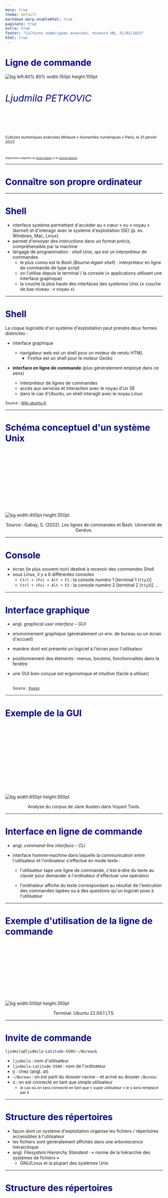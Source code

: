 ```yaml
---
marp: true
theme: default
markdown.marp.enableHtml: true
paginate: true
extra: true
footer: "Cultures numériques avancées, mineure HN, 31/01/2023"
html: true
---
```


<style>
section {
  background-color: white;
  color: black;
}

h1 {
  color: DarkBlue;
}

h2 {
  color: DarkBlue;
}

h3 {
  color: DarkBlue;
}

h4 {
  color: DarkBlue;
}

h5 {
  color: DarkBlue;
}

h6 {
  color: DarkBlue;
  font-size: 30px;
  font-weight:normal;
}

blockquote {
  background: #ffedcc;
  border-left: 10px solid #d1bf9d;
  margin: 1.5em 10px;
  padding: 0.5em 10px;
}
blockquote:before{
  content: unset;
}

blockquote:after{
  content: unset;
}

small-text {
    font-size: 0.75rem;
  }

smaller-text {
    font-size: 0.5rem;
  }

</style>

<!-- _class: lead -->



 # Ligne de commande

![bg left:40% 80% width:150pt height:100pt](https://www.defi-metiers.fr/sites/default/files/doc-kelios/Logo/2021/02/15/sorbonne_nouvelle-devise_bleu.jpg)

###### Ljudmila PETKOVIC

<br>





<small-text>

Cultures numériques avancées
Mineure « Humanités numériques »
Paris, le 31 janvier 2023

<br>

<smaller-text>*Diapositives adaptées de [Simon Gabay](https://github.com/gabays/Fondamentaux/blob/main/Lignes_de_commandes/DistRead_1_2.pdf) et de [Simone Rebora](https://github.com/ABC-DH/EnExDi2022/tree/main/materials/1_KnowYourComputer/slides)*</smaller-text>



</small-text>



---

# Connaître son propre ordinateur

---

# Shell

* interface système permettant d'accéder au « cœur » ou « noyau » (*kernel*) et d'interagir avec le système d'exploitation (SE) (p. ex. Windows, Mac, Linux)
* permet d'envoyer des instructions dans un format précis, compréhensible par la machine
* langage de programmation : *shell Unix*, qui est un interpréteur de commandes
  * le plus connu est le *Bash* (*Bourne‐Again shell*) : interpréteur en ligne de commande de type script
  * on l'utilise depuis le terminal / la console (≠ applications utilisant une interface graphique)
  * la couche la plus haute des interfaces des systèmes Unix (≠ couche de bas niveau : « noyau »)

---

# Shell

La coque logicielle d'un système d'exploitation peut prendre deux formes distinctes :

* interface graphique 
  * navigateur web est un shell pour un moteur de rendu HTML 
    * Firefox est un shell pour le moteur Gecko

* **interface en ligne de commande** (plus généralement employé dans ce sens)
  * interpréteur de lignes de commandes 
  * accès aux services et interaction avec le noyau d'un SE
  * dans le cas d'Ubuntu, un shell interagit avec le noyau Linux


<small-text>Source : [Wiki ubuntu-fr](https://doc.ubuntu-fr.org/shell)</small-text>

---

# Schéma conceptuel d'un système Unix

<br>

<br>

<br>

<br>

<br>

<br>

<br>

<br>

<br>

<br>

<br>

![bg width:400pt height:350pt](img/shell.png)

<p align="center">Source : Gabay, S. (2022). Les lignes de commandes et Bash. Université de Genève.</p>

---

# Console

* écran (le plus souvent noir) destiné à recevoir des commandes Shell
* sous Linux, il y a 6 différentes consoles
  * `Ctrl + (Fn) + Alt + F1` : la console numéro 1 [terminal 1 (`tty1`)]
  * `Ctrl + (Fn) + Alt + F2` : la console numéro 2 [terminal 2 (`tty2`)]
    ... 

---

# Interface graphique

* angl. *graphical user interface* – *GUI*

* environnement graphique (généralement un env. de bureau ou un écran d'accueil)

* manière dont est présenté un logiciel à l'écran pour l'utilisateur

* positionnement des éléments : menus, boutons, fonctionnalités dans la fenêtre

* une GUI bien conçue est ergonomique et intuitive (facile à utiliser)

  <br><small-text>Source : [Xyoos](https://cours-informatique-gratuit.fr/dictionnaire/interface-graphique/)</small-text>

---

# Exemple de la GUI

<br><br>

<br><br>

<br><br>

<br><br>

<br>

![bg width:650pt height:300pt](img/gui.png)

<div align="center">Analyse du corpus de Jane Austen dans Voyant Tools.</div>

---

# Interface en ligne de commande

* angl. *command-line interface* – *CLI*

* interface homme‐machine dans laquelle la communication entre l'utilisateur et l'ordinateur s'effectue en mode texte :

  * l'utilisateur tape une ligne de commande, c'est‐à‐dire du texte au clavier pour demander à l'ordinateur d'effectuer une opération

  * l'ordinateur affiche du texte correspondant au résultat de l'exécution des commandes tapées ou à des questions qu'un logiciel pose à l'utilisateur


---

# Exemple d'utilisation de la ligne de commande

<br>

<br>

<br>

<br>

<br>

<br>

<br>

<br>

<br>

<br>

![bg width:500pt height:350pt](img/cli.png)

<div align="center">Terminal. Ubuntu 22.04.1 LTS.</div>

---

# Invite de commande

`ljudmila@ljudmila-Latitude-5580:~/Bureau$`

* `ljudmila` : nom d'utilisateur
* `ljudmila-Latitude-5580` : nom de l'ordinateur
* `@` : chez (angl. *at*)
* `~/Bureau` : on est parti du dossier-racine `~` et arrivé au dossier `/Bureau`
* `$` : on est connecté en tant que simple utilisateur 
  * <small-text>le cas où on sera connecté en tant que « super utilisateur » le `$` sera remplacé par `#`</small-text>

---

# Structure des répertoires

* façon dont un système d'exploitation organise les fichiers / répertoires accessibles à l'utilisateur 
* les fichiers sont généralement affichés dans une arborescence hiérarchique
* angl. *Filesystem Hierarchy Standard* : « norme de la hiérarchie des systèmes de fichiers » 
  * GNU/Linux et la plupart des systèmes Unix

---

# Structure des répertoires

<br>

<br>

<br>

<br>

<br>

<br>

<br>

<br>

<br>

<br>

<br>

![bg width:500pt height:350pt](img/arborescence.jpg)

*<p align="center">Filesystem Hierarchy Standard.</p>*

---

# Fonctions des répertoires

* `/bin/` : commandes de base nécessaires au démarrage et à l'utilisation d'un système minimaliste
* `/etc/` : *editable text configurations* ou fichiers de configuration
* `/lib/` : bibliothèques (*librairies*) logicielles nécessaires pour les exécutables
* `/home/` : répertoire des utilisateurs
* ...

Les répertoires de chaque utilisateur sont eux connus (fichiers de système cachés)

* `Bureau`
* `Documents`
* `Téléchargements`
* ...

---

# `root`

Les répertoires sont organisés comme un arbre : 



![bg width:350pt height:250pt](img/arborescence.jpg)

<br>

<br>

<br>

<br>

<br>

<br>

<br>

<br>

<br>

* le premier répertoire (ici `Ordinateur`) est appelé le répertoire *racine* (`root`) 
* il contient tous les autres, organisés comme des branches partant de ce tronc

---

# Chemin absolu

L'adresse du répertoire racine est `/`. Celle d'un répertoire ou d'un fichier précis est ainsi la liste des répertoires depuis `root` pour accéder à celui voulu, chaque nom étant séparé avec un `/`. Ainsi, pour atteindre le fichier `bash` dans le dossier `bin` , je suis le chemin **absolu** : `/bin/bash`.

# Chemin relatif

Le chemin que nous venons de voir est dit *absolu*, car il part de l'élément racine, mais il existe aussi des chemins **relatifs** si nous partons d'un autre endroit (normalement celui où nous sommes déjà) : `ljudmila/home/bin/bash`.

---

# Chemin relatif

Parfois il est impossible de savoir quel est le nom du fichier précédent dans l'arborescence, il est possible d'utiliser un raccourci : `..` signifie ainsi « remonter d'un dossier » :

```bash
ljudmila/home/bin/bash
```

est ainsi l'équivalent de

```bash
ljudmila/../bin/bash
```

---

# Conventions de nommage

1. Il est fortement déconseillé d'utiliser des espaces
2. Des stratégies alternatives existent comme:
2.1 Le camelCase (par exemple : `nomDeFichier.extension`)
2.2 Avoir recours à des tirets (`nom-de-Fichier.extension`) ou
des tirets bas (`nom_de_Fichier.extension`)
2.3 Tentez d'être cohérent dans cette stratégie
3. Versionnez les documents (`nom-de-Fichier-v1.extension`) ou
datez‐les en commençant par l'année (`nom-de-Fichier-AAA-MM-JJ.extension`)
4. L'extension doit être choisie avec attention : un `.txt` n'est pas un `.xml`

---

# Utiliser la ligne de commande

---

# Téléchargement du dépôt GitHub

>  Pour le tout premier cours, télécharger le [dépôt GitHub](https://github.com/ljpetkovic/L2HN001), en cliquant sur `Code > Download ZIP` (plus tard, nous allons apprendre comment *cloner* un dépôt et manipuler ses fichiers et ses répertoires)

---

# Ouvrir le terminal

Pour Linux Ubuntu 

* taper `Ctrl + Alt + T` ou `terminal` dans le champ de recherche

Pour Windows 

* installer Microsoft Power Shell (télécharger le package `.zip` puis installer Power Shell → [tutoriel](https://learn.microsoft.com/en-us/powershell/scripting/install/installing-powershell-on-windows?view=powershell-7.3))

Pour Mac

* taper `terminal` dans le champ de recherche (`Terminal.app`  dans `Applications` > `Utilitaires`)

---

# Première commande

Ouvrez le terminal, et tapez `pwd`. Que se passe-t-il ?

---

# `pwd`

Montrer où nous sommes dans le système des fichiers et des répertoires.

(angl. *print working directory*)

---

# Fonctionnement

* Bash exécute les instructions ligne par ligne : la fin de ligne est la fin
  de commande
* une commande doit être complète, sinon elle ne s'execute pas
* une commande est appelée par son nom (par exemple `pwd`), qui permet de retrouver la fonction, le *builtin*, le programme associé
  * une fonction est un bloc de commandes qui s'exécute lorsque la fonction est appelée
  * un *builtin* (« préconstruit », comprendre « prédéfini ») est une mini‐opération pré‐construite en bash (dont `pwd`)
  * un programme est un groupe d'instructions

---

# Localisation

Certaines commandes prédéfinies sont enregistrées dans la machine (comme `pwd` ou `ls`) : leur nom suffit pour les appeler.

```bash
pwd
```

```bash
ls
```

Dans d'autres cas, comme celui de scripts ou de programmes, il faut spécifier le chemin ou le fichier se trouve. Pour cela on utilise le chemin absolu ou (ici) relatif :

```bash
commandes/commande_1.sh
```

* Devinez le contenu du fichier

---

# Affichage des fichiers / répertoires

`ls` : lister les noms des fichiers et des répertoires *visibles* dans le répertoire courant

`ls -l` : utiliser un format de liste longue (avec les indications des permissions pour chaque fichier)

---

# Argument

Certaines commandes vont nécessiter des précisions : copier *ceci*, aller *là‐bas*. Pour donner ces précisions, on va ajouter à la commande des arguments.

Prenons l'exemple de la commande `cd` (*change directory*) qui permet de se déplacer. On pourrait la traduire par `« aller à » [commande] + lieu [argument]`. Le lieu où l'on se dirige prend la forme du répertoire‐destination placé juste après la commande :

```bash
cd commandes
```

---

# Changer le répertoire

```bash
cd Documents # aller dans le répertoire 'Documents'
```

```bash
cd ../.. # remonter de deux dossiers
```

```bash
cd . # rester dans le même répertoire
```

* Retrouvez le fichier `commande_1.sh`

---

# Astuces pour naviguer dans le système des fichiers

* Faire glisser des éléments dans une fenêtre Terminal afin d’entrer le chemin absolu d’un fichier / répertoire
  
* Ouvrir le terminal à partir du répertoire souhaité
  * clique droite sur le répertoire > `Ouvrir dans un terminal`

* Flèche haut `↑` et bas `↓` pour se déplacer dans l'historique du terminal

* Tabulation (`↹`) pour l'auto-complétion

---

# Exercice

* naviguez jusqu'au répertoire `Documents` 

* exécutez la commande suivante :

  ```bash
  help
  ```

* tentez de comprendre ce qu'il s'est passé

---

# Arguments

Parfois on peut avoir besoin de plusieurs arguments. On les ajoute ainsi les uns après les autres.

* commande `cp` (*copy*), que l'on peut traduire par `« copier » [commande] + tel chose [argument 1] + à tel endroit [argument 2]` :

  ```bash
  cp commandes/test.sh ..
  ```

* commande `rm` (*remove*) qui permet d'effacer un fichier :

  ```bash
  rm test.sh
  ```

---

# Options

On peut ajouter des options, qui vont modifier le comportement normal d'une commande. Elles sont placées après la commande et son précédées d'un tiret (`-`).

`ls -a` : lister les noms des fichiers et des répertoires *cachés* dans le répertoire courant

<small-text>Fichiers commençant par un point, p. ex. `.fichier_cache.txt`</small-text>
<small-text>Raccourci pour afficher les fichiers cachés : `Ctrl + H` (Linux)</small-text>

`ls --help` : expliquer comment utiliser la commande `ls` et quelles options elle accepte 

---

# Commandes de base

---

# Lecture

Vous pouvez regarder ce que contient un fichier avec la commande `less` (visualiseur de fichier texte en ligne de commande) :

```bash
less commandes/commande_1.sh
```

<small-text>(pour quitter tapez `:q`)</small-text>

Il existe de multiples éditeurs pour le terminal :

* `nano` + FICHIER (pour quitter, tapez `ctrl+X`)
* `vim` + FICHIER (pour quitter, tapez `:q`)

Vous pouvez examiner le type du fichier avec la commande `file` :

```bash
file commandes/commande_1.sh
```

---

# Aide

La commande `man` (avec en argument le nom de la commande) permet d'afficher le manuel de la commande :

```bash
man ls
```

La commande `compgen -c` permet d'afficher toutes les commandes disponibles (`compgen -a` tous les *alias*) :

```bash
compgen -c
```

<small-text>Un alias vous permet de créer un nom de raccourci pour une commande, un nom de fichier ou un texte de shell.</small-text>

---

# Créer un script

La commande `touch` permet de créer un fichier :

```bash
touch mon_script.sh
```

Tentons de créer notre premier script bash avec la commande `nano mon_script.sh`.

Petite astuce : on déclare normalement le type de document avec un appel de script (ou *Shebang*) indiquant que le fichier n'est pas un fichier binaire mais un script :

```bash
#!/bin/bash
ls
```

---

# Exécution du script

Ce script permet d'exécuter la commande `ls`. Il est exécuté de manière suivante :

```bash
bash mon_script.sh
```

ou 

```bash
./mon_script.sh
```

<small-text>Si vous obtenez un message d'erreur : `bash: ./mon_script.sh: Permission non accordée`, il faut donner au fichier la permission d'exécution (le rendre exécutable) `chmod +x mon_script.sh`</small-text>

---

# Copier le fichier

La commande `mkdir` (*make directory*) permet de créer un répertoire :

```bash
mkdir test
```

La commande `cp` (*copy*) permet de copier un fichier :

```bash
cp mon_script.sh test
```

Déplacer une multitude de fichiers en les mettant à la suite :

```bash
cp FICHIER_1 FICHIER_2 RÉPERTOIRE_CIBLE
```

Copier un fichier dans le même répertoire en lui attribuant un nouveau nom :

```bash
cp test/mon_script.sh test/mon_script_2.sh
```

---

# Déplacer le fichier

Un alternative à la commande `cp` est la commande commande `mv` (*move*), qui permet de déplacer (et non copier) un fichier :

```bash
mv mon_script.sh test
```

Son fonctionnement est proche de `cp` :

```bash
mv FICHIER_1 FICHIER_2 RÉPERTOIRE_CIBLE
```

Si tous les fichiers ont la même extension, il est possible d'utiliser un joker (`*`) :

```bash
mv *.sh RÉPERTOIRE_CIBLE
```

---

# Effacer

La commande `rm` (*remove*) permet d'effacer un fichier, avec l'option `-f` pour forcer l'exécution si besoin :

```bash
rm mon_script.sh
```

Pour effacer un répertoire contenant des fichiers, il faut utiliser :

* l'option `-r` (*recursively*) qui permet d'effacer tous les fichiers contenus l'un après l'autre
* l'option `-f` (*force*) pour éviter d'avoir à valider pour chaque fichier

```bash
rm -rf test
```

---

# Rechercher

Il est possible de faire des recherches dans un fichier en utilisant la fonction `grep` :

```bash
grep "ordinateur" fichier_test.txt
```

Nous pouvons faire des requêtes en utilisant les expressions régulières (*regex*).

Trouvons tous les mots commençant par la lettre « m », en majuscule ou en minuscule.

```bash
grep -Eoi "\bm\w+" fichier_test.txt
```

<smaller-text>`-E` : expression rationnelle étendue (≠ expression rationnelle simple `-G`)
<smaller-text>`-o` : n'afficher que l'occurrence en question (*match*)</smaller-text>
<smaller-text>`-i` : trouver le mot en majuscule ou en minuscule</smaller-text>
<smaller-text>`\b` : limite de mot, c'est-à-dire le début d'un mot<smaller-text>
<smaller-text>`\w+` : un ou plusieurs caractères alphabétiques<smaller-text>

---

# Premier script - exercice guidé

`echo`

La commande echo permet d'afficher un message :

```bash
echo "Coucou René"
```

Comment remplacer *René* par le nom d'une personne ?

---

# Première étape

1. Créer le fichier `coucou.sh` avec la commande `touch`
2. Ouvrez‐le avec la commande `nano`
3. Ajoutez le *shebang* et la commande `echo` suivi de `Coucou`
   * <small-text>Pour quitter : `Ctrl + X` 
   * <small-text>Sauver l'espace modifié ? `O` (oui)</small-text>
   * <small-text>Nom du fichier à écrire: `coucou.sh`</small-text>

---

# Créer une variable

Dans la séquence *Coucou* + *nom* si *nom* doit pouvoir changer il s'agit d'une variable. Cette dernière est stockée sous un nom arbitraire :

```bash
nom="Michel" # ne pas séparer la variable du signe « égal à » (nom = "Michel")
```

et appelée avec son nom précédée de `$` :

```bash
echo "Coucou $nom"
```

Solution : `solution_coucou.sh`

---

# Saisir la variable

L'idéal serait cependant de demander à l'utilisateur de saisir lui‐même son nom. Pour cela nous avons la commande `read` qui permet de rentrer du texte dans le script.

Il suffit donc de remplacer la ligne appelant la variable avec la commande suivante :

```bash
read nom
```

lancez le script : que se passe-t-il ?

Solution : `solution_coucou_2.sh`

---

# Améliorer la saisie de la variable

Il n'est pas évident de savoir qu'il faut rentrer son nom, alors que l'ordinateur nous demande rien... L'idéal serait d'afficher un message spécifiant les attendus.

Pour cela nous allons utiliser l'option `-p` pour prompt suivi du message, puis du nom de la variable :

```bash
read -p "QUESTION" VARIABLE
```

Solution : `solution_coucou_3.sh`

---

# Avantages de l'utilisation de la ligne de commande

* **Flexibilité** : combiner les commandes et obtenir une palette pratiquement infinie de fonctions nouvelles
* **Fiabilité** : tendance à s'exécuter de la même manière sur différents SE (« couteau suisse »)
* **Rapidité** : automatisation des tâches à grande échelle (p. ex. renommer un ensemble des fichiers d'un seul coup)
* **Expérience** : communiquer avec votre ordinateur plus directement qu'avec les programmes graphiques, en apprenant ainsi énormément sur son fonctionnement interne
* **Économisation des ressources** : utilise les ressources de l'ordinateur beaucoup plus parcimonieusement que les programmes graphiques

<small-text>Source : [Floss Manuals](https://fr.flossmanuals.net/introduction-a-la-ligne-de-commande/introduction/)</small-text>
